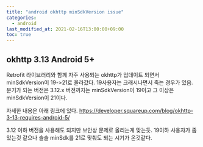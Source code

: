 ```yaml
---
title: "android okhttp minSdkVersion issue"
categories: 
  - android
last_modified_at: 2021-02-16T13:00:00+09:00
toc: true
---
```


## okhttp 3.13 Android 5+

Retrofit 라이브러리와 함께 자주 사용되는 okhttp가 업데이트 되면서 minSdkVersion이 19->21로 올라갔다.
19사용자는 크래시나면서 죽는 경우가 있음.
분기가 되는 버전은 3.12.x 버전까지는 minSdkVersion이 19이고
그 이상은 minSdkVersion이 21이다.

자세한 내용은 아래 링크에 있다.
<https://developer.squareup.com/blog/okhttp-3-13-requires-android-5/>

3.12 이하 버전을 사용해도 되지만 보안상 문제로 올리는게 맞는듯.
19이하 사용자가 좀 있는것 같으나 슬슬 minSdk를 21로 맞춰도 되는 시기가 온것같다.
